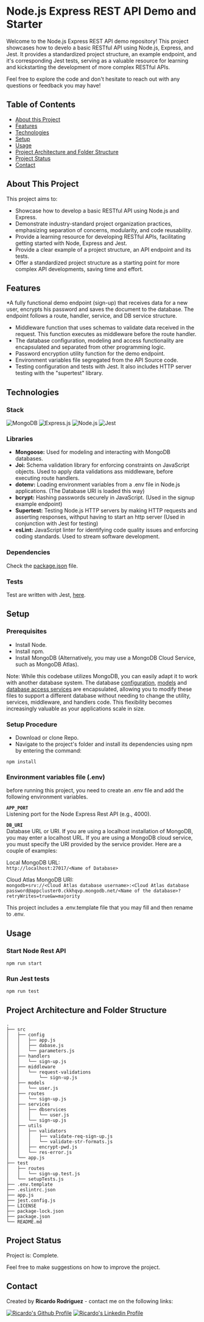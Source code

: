 # Node.js Express REST API Demo and Starter
Welcome to the Node.js Express REST API demo repository! This project showcases how to develo a basic RESTful API using Node.js, Express, and Jest. It provides a standardized project structure, an example endpoint, and it's corresponding Jest tests, serving as a valuable resource for learning and kickstarting the development of more complex RESTful APIs.

Feel free to explore the code and don't hesitate to reach out with any questions or feedback you may have!

<!--
(#table-of-contents)
-->

## Table of Contents

* [About this Project](#about-this-project)
* [Features](#features)
* [Technologies](#technologies)
* [Setup](#setup)
* [Usage](#usage)
* [Project Architecture and Folder Structure](#project-architecture-and-folder-structure)
* [Project Status](#project-status)
* [Contact](#contact)

<!--
(#general-information)
-->

## About This Project

This project aims to:

* Showcase how to develop a basic RESTful API using Node.js and Express.
* Demonstrate industry-standard project organization practices, emphasizing separation of concerns, modularity, and code reusability.
* Provide a learning resource for developing RESTful APIs, facilitating getting started with Node, Express and Jest.
* Provide a clear example of a project structure, an API endpoint and its tests.
* Offer a standardized project structure as a starting point for more complex API developments, saving time and effort.

<!--
(#features)
-->

## Features

*A fully functional demo endpoint (sign-up) that receives data for a new user, encrypts his password and saves the document to the database. The endpoint follows a route, handler, service, and DB service structure.
* Middleware function that uses schemas to validate data received in the request. This function executes as middleware before the route handler.
* The database configuration, modeling and access functionality are encapsulated and separated from other programming logic.
* Password encryption utility function for the demo endpoint.
* Environment variables file segregated from the API Source code.
* Testing configuration and tests with Jest. It also includes HTTP server testing with the "supertest" library.

<!--
(#tech-stack-used)
-->

## Technologies

### Stack

![MongoDB](https://img.shields.io/badge/MongoDB-4EA94B?style=for-the-badge&logo=mongodb&logoColor=white)
![Express.js](https://img.shields.io/badge/Express%20js-000000?style=for-the-badge&logo=express&logoColor=white)
![Node.js](https://img.shields.io/badge/Node%20js-339933?style=for-the-badge&logo=nodedotjs&logoColor=white)
![Jest](https://img.shields.io/badge/Jest-C21325?style=for-the-badge&logo=jest&logoColor=white)

### Libraries

- **Mongoose:** Used for modeling and interacting with MongoDB databases.
- **Joi:** Schema validation library for enforcing constraints on JavaScript objects. Used to apply data validations ass middleware, before executing route handlers.
- **dotenv:** Loading environment variables from a .env file in Node.js applications. (The Database URI is loaded this way)
- **bcrypt:** Hashing passwords securely in JavaScript. (Used in the signup example endpoint)
- **Supertest:** Testing Node.js HTTP servers by making HTTP requests and asserting responses, withput having to start an http server (Used in conjunction with Jest for testing)
- **esLint:** JavaScript linter for identifying code quality issues and enforcing coding standards. Used to stream software development.

### Dependencies

Check the [package.json](./package.json) file.

### Tests

Test are written with Jest, [here](./test/).

<!--
(#instalation-instructions)
-->

## Setup

### Prerequisites

- Install Node.
- Install npm.
- Install MongoDB (Alternatively, you may use a MongoDB Cloud Service, such as MongoDB Atlas).

Note: While this codebase utilizes MongoDB, you can easily adapt it to work with another database system. The database  [configuration](./src/config/database.js), [models](./src/models) and [database access services](./src/services/dbservices) are encapsulated, allowing you to modify these files to support a different database without needing to change the utility, services, middleware, and handlers code. This flexibility becomes increasingly valuable as your applications scale in size.

### Setup Procedure

- Download or clone Repo.
- Navigate to the project's folder and install its dependencies using npm by entering the command:
```
npm install
```

### Environment variables file (.env)

before running this project, you need to create an .env file and add the following environment variables.

**`APP_PORT`**  
Listening port for the Node Express Rest API (e.g., 4000).

**`DB_URI`**  
Database URL or URI. If you are using a localhost installation of MongoDB, you may enter a localhost URL. If you are using a MongoDB cloud service, you must specify the URI provided by the service provider. Here are a couple of examples:

Local MongoDB URL:  
`http://localhost:27017/<Name of Database>`

Cloud Atlas MongoDB URI:  
`mongodb+srv://<Cloud Atlas database username>:<Cloud Atlas database password@appcluster0.ckkhqvp.mongodb.net/<Name of the database>?retryWrites=true&w=majority`

This project includes a .env.template file that you may fill and then rename to .env.

<!--
(#instructions-for-testing-and-starting-the-REST-API)
-->

## Usage

### Start Node Rest API

```
npm run start
```

### Run Jest tests

```
npm run test
```

<!--
(#project-architecture-and-folder-structure)
-->

## Project Architecture and Folder Structure

```
.
├── src
│   ├── config
│   │   ├── app.js
│   │   ├── dabase.js
│   │   └── parameters.js
│   ├── handlers
│   │   └── sign-up.js
│   ├── middleware
│   │   └── request-validations
│   │       └── sign-up.js
│   ├── models
│   │   └── user.js
│   ├── routes
│   │   └── sign-up.js
│   ├── services
│   │   ├── dbservices
│   │   │   └── user.js
│   │   └── sign-up.js
│   ├── utils
│   │   ├── validators
│   │   │   ├── validate-req-sign-up.js
│   │   │   └── validate-str-formats.js
│   │   ├── encrypt-pwd.js
│   │   └── res-error.js
│   └── app.js
├── test
│   ├── routes
│   │   └── sign-up.test.js
│   └── setupTests.js
├── .env.template
├── .eslintrc.json
├── app.js
├── jest.config.js
├── LICENSE
├── package-lock.json
├── package.json
└── README.md

```

<!--
(#project-status)
-->

## Project Status

Project is: Complete. 

Feel free to make suggestions on how to improve the project.

<!--
(#contact-me)
-->

## Contact

Created by **Ricardo Rodriguez** - contact me on the following links:

[![Ricardo's Github Profile](https://img.shields.io/badge/GitHub-100000?style=for-the-badge&logo=github&logoColor=white)](https://github.com/rodmor59)
[![Ricardo's Linkedin Profile](https://img.shields.io/badge/LinkedIn-0077B5?style=for-the-badge&logo=linkedin&logoColor=white)](https://www.linkedin.com/in/ricartrodrig)